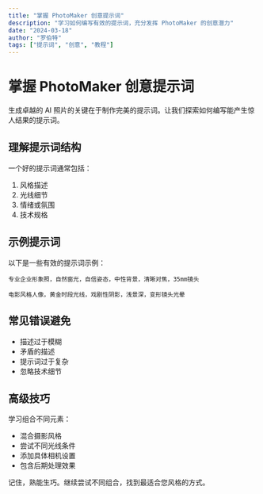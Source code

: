 ```yaml
---
title: "掌握 PhotoMaker 创意提示词"
description: "学习如何编写有效的提示词，充分发挥 PhotoMaker 的创意潜力"
date: "2024-03-18"
author: "罗伯特"
tags: ["提示词", "创意", "教程"]
---
```


# 掌握 PhotoMaker 创意提示词

生成卓越的 AI 照片的关键在于制作完美的提示词。让我们探索如何编写能产生惊人结果的提示词。

## 理解提示词结构

一个好的提示词通常包括：

1. 风格描述
2. 光线细节
3. 情绪或氛围
4. 技术规格

## 示例提示词

以下是一些有效的提示词示例：

```
专业企业形象照，自然窗光，自信姿态，中性背景，清晰对焦，35mm镜头
```

```
电影风格人像，黄金时段光线，戏剧性阴影，浅景深，变形镜头光晕
```

## 常见错误避免

- 描述过于模糊
- 矛盾的描述
- 提示词过于复杂
- 忽略技术细节

## 高级技巧

学习组合不同元素：

- 混合摄影风格
- 尝试不同光线条件
- 添加具体相机设置
- 包含后期处理效果

记住，熟能生巧。继续尝试不同组合，找到最适合您风格的方式。